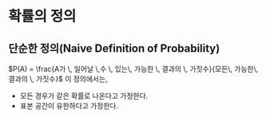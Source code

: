 
# 확률의 정의

## 단순한 정의(Naive Definition of Probability)
$P(A) = \frac{A가 \, 일어날 \,수 \, 있는\, 가능한 \, 결과의 \, 가짓수}{모든\, 가능한\, 결과의 \, 가짓수}$ 
이 정의에서는,
- 모든 경우가 같은 확률로 나온다고 가정한다.
- 표본 공간이 유한하다고 가정한다.